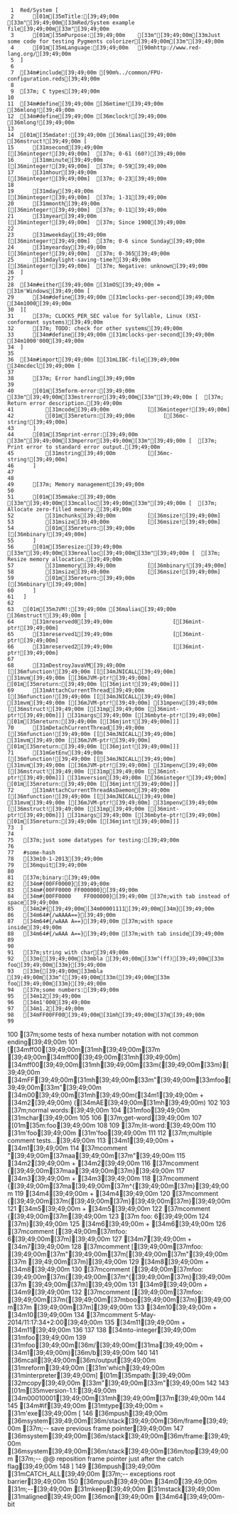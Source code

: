      1	Red/System [
     2	    [01m[35mTitle:[39;49;00m      [33m"[39;49;00m[33mRed/System example file[39;49;00m[33m"[39;49;00m
     3	    [01m[35mPurpose:[39;49;00m    [33m"[39;49;00m[33mJust some code for testing Pygments colorizer[39;49;00m[33m"[39;49;00m
     4	    [01m[35mLanguage:[39;49;00m   [90mhttp://www.red-lang.org/[39;49;00m
     5	]
     6
     7	[34m#include[39;49;00m [90m%../common/FPU-configuration.reds[39;49;00m
     8
     9	[37m; C types[39;49;00m
    10
    11	[34m#define[39;49;00m [36mtime![39;49;00m                   [36mlong![39;49;00m
    12	[34m#define[39;49;00m [36mclock![39;49;00m                  [36mlong![39;49;00m
    13
    14	[01m[35mdate!:[39;49;00m [36malias[39;49;00m [36mstruct![39;49;00m [
    15	    [31msecond[39;49;00m                      [[36minteger![39;49;00m]  [37m; 0-61 (60?)[39;49;00m
    16	    [31mminute[39;49;00m                      [[36minteger![39;49;00m]  [37m; 0-59[39;49;00m
    17	    [31mhour[39;49;00m                        [[36minteger![39;49;00m]  [37m; 0-23[39;49;00m
    18
    19	    [31mday[39;49;00m                         [[36minteger![39;49;00m]  [37m; 1-31[39;49;00m
    20	    [31mmonth[39;49;00m                       [[36minteger![39;49;00m]  [37m; 0-11[39;49;00m
    21	    [31myear[39;49;00m                        [[36minteger![39;49;00m]  [37m; Since 1900[39;49;00m
    22
    23	    [31mweekday[39;49;00m                     [[36minteger![39;49;00m]  [37m; 0-6 since Sunday[39;49;00m
    24	    [31myearday[39;49;00m                     [[36minteger![39;49;00m]  [37m; 0-365[39;49;00m
    25	    [31mdaylight-saving-time?[39;49;00m       [[36minteger![39;49;00m]  [37m; Negative: unknown[39;49;00m
    26	]
    27
    28	[34m#either[39;49;00m [31mOS[39;49;00m = [31m'Windows[39;49;00m [
    29	    [34m#define[39;49;00m [31mclocks-per-second[39;49;00m   [34m1000[39;49;00m
    30	][
    31	    [37m; CLOCKS_PER_SEC value for Syllable, Linux (XSI-conformant systems)[39;49;00m
    32	    [37m; TODO: check for other systems[39;49;00m
    33	    [34m#define[39;49;00m [31mclocks-per-second[39;49;00m   [34m1000'000[39;49;00m
    34	]
    35
    36	[34m#import[39;49;00m [[31mLIBC-file[39;49;00m [34mcdecl[39;49;00m [
    37
    38	    [37m; Error handling[39;49;00m
    39
    40	    [01m[35mform-error:[39;49;00m [33m"[39;49;00m[33mstrerror[39;49;00m[33m"[39;49;00m [  [37m; Return error description.[39;49;00m
    41	        [31mcode[39;49;00m            [[36minteger![39;49;00m]
    42	        [01m[35mreturn:[39;49;00m         [[36mc-string![39;49;00m]
    43	    ]
    44	    [01m[35mprint-error:[39;49;00m [33m"[39;49;00m[33mperror[39;49;00m[33m"[39;49;00m [  [37m; Print error to standard error output.[39;49;00m
    45	        [31mstring[39;49;00m          [[36mc-string![39;49;00m]
    46	    ]
    47
    48
    49	    [37m; Memory management[39;49;00m
    50
    51	    [01m[35mmake:[39;49;00m [33m"[39;49;00m[33mcalloc[39;49;00m[33m"[39;49;00m [  [37m; Allocate zero-filled memory.[39;49;00m
    52	        [31mchunks[39;49;00m          [[36msize![39;49;00m]
    53	        [31msize[39;49;00m            [[36msize![39;49;00m]
    54	        [01m[35mreturn:[39;49;00m         [[36mbinary![39;49;00m]
    55	    ]
    56	    [01m[35mresize:[39;49;00m [33m"[39;49;00m[33mrealloc[39;49;00m[33m"[39;49;00m [  [37m; Resize memory allocation.[39;49;00m
    57	        [31mmemory[39;49;00m          [[36mbinary![39;49;00m]
    58	        [31msize[39;49;00m            [[36msize![39;49;00m]
    59	        [01m[35mreturn:[39;49;00m         [[36mbinary![39;49;00m]
    60	    ]
    61	 ]
    62
    63	 [01m[35mJVM!:[39;49;00m [36malias[39;49;00m [36mstruct![39;49;00m [
    64	    [31mreserved0[39;49;00m                   [[36mint-ptr![39;49;00m]
    65	    [31mreserved1[39;49;00m                   [[36mint-ptr![39;49;00m]
    66	    [31mreserved2[39;49;00m                   [[36mint-ptr![39;49;00m]
    67
    68	    [31mDestroyJavaVM[39;49;00m               [[36mfunction![39;49;00m [[[34mJNICALL[39;49;00m] [31mvm[39;49;00m [[36mJVM-ptr![39;49;00m] [01m[35mreturn:[39;49;00m [[36mjint![39;49;00m]]]
    69	    [31mAttachCurrentThread[39;49;00m         [[36mfunction![39;49;00m [[[34mJNICALL[39;49;00m] [31mvm[39;49;00m [[36mJVM-ptr![39;49;00m] [31mpenv[39;49;00m [[36mstruct![39;49;00m [[31mp[39;49;00m [[36mint-ptr![39;49;00m]]] [31margs[39;49;00m [[36mbyte-ptr![39;49;00m] [01m[35mreturn:[39;49;00m [[36mjint![39;49;00m]]]
    70	    [31mDetachCurrentThread[39;49;00m         [[36mfunction![39;49;00m [[[34mJNICALL[39;49;00m] [31mvm[39;49;00m [[36mJVM-ptr![39;49;00m] [01m[35mreturn:[39;49;00m [[36mjint![39;49;00m]]]
    71	    [31mGetEnv[39;49;00m                      [[36mfunction![39;49;00m [[[34mJNICALL[39;49;00m] [31mvm[39;49;00m [[36mJVM-ptr![39;49;00m] [31mpenv[39;49;00m [[36mstruct![39;49;00m [[31mp[39;49;00m [[36mint-ptr![39;49;00m]]] [31mversion[39;49;00m [[36minteger![39;49;00m] [01m[35mreturn:[39;49;00m [[36mjint![39;49;00m]]]
    72	    [31mAttachCurrentThreadAsDaemon[39;49;00m [[36mfunction![39;49;00m [[[34mJNICALL[39;49;00m] [31mvm[39;49;00m [[36mJVM-ptr![39;49;00m] [31mpenv[39;49;00m [[36mstruct![39;49;00m [[31mp[39;49;00m [[36mint-ptr![39;49;00m]]] [31margs[39;49;00m [[36mbyte-ptr![39;49;00m] [01m[35mreturn:[39;49;00m [[36mjint![39;49;00m]]]
    73	]
    74
    75	 [37m;just some datatypes for testing:[39;49;00m
    76
    77	 #some-hash
    78	 [33m10-1-2013[39;49;00m
    79	 [36mquit[39;49;00m
    80
    81	 [37m;binary:[39;49;00m
    82	 [34m#{00FF0000}[39;49;00m
    83	 [34m#{00FF0000 FF000000}[39;49;00m
    84	 [34m#{00FF0000	FF000000}[39;49;00m [37m;with tab instead of space[39;49;00m
    85	 [34m2#{[39;49;00m[34m00001111[39;49;00m[34m}[39;49;00m
    86	 [34m64#{/wAAAA==}[39;49;00m
    87	 [34m64#{/wAAA A==}[39;49;00m [37m;with space	 inside[39;49;00m
    88	 [34m64#{/wAAA	A==}[39;49;00m [37m;with tab inside[39;49;00m
    89
    90
    91	 [37m;string with char[39;49;00m
    92	 [33m{[39;49;00m[33mbla [39;49;00m[33m^(ff)[39;49;00m[33m foo[39;49;00m[33m}[39;49;00m
    93	 [33m{[39;49;00m[33mbla [39;49;00m[33m^([39;49;00m[33m([39;49;00m[33m foo[39;49;00m[33m}[39;49;00m
    94	 [37m;some numbers:[39;49;00m
    95	 [34m12[39;49;00m
    96	 [34m1'000[39;49;00m
    97	 [34m1.2[39;49;00m
    98	 [34mFF00FF00[39;49;00m[31mh[39;49;00m[37m[39;49;00m
    99
   100	 [37m;some tests of hexa number notation with not common ending[39;49;00m
   101	 [[34mff00[39;49;00m[31mh[39;49;00m[37m [39;49;00m[34mff00[39;49;00m[31mh[39;49;00m] [34mff00[39;49;00m[31mh[39;49;00m[33m{[39;49;00m[33m}[39;49;00m [34mFF[39;49;00m[31mh[39;49;00m[33m"[39;49;00m[33mfoo[39;49;00m[33m"[39;49;00m [34m00[39;49;00m[31mh[39;49;00m([34m1[39;49;00m + [34m2[39;49;00m) ([34mAE[39;49;00m[31mh[39;49;00m)
   102
   103	[37m;normal words:[39;49;00m
   104	[31mfoo[39;49;00m [31mchar[39;49;00m
   105
   106	[37m;get-word[39;49;00m
   107	[01m[35m:foo[39;49;00m
   108
   109	[37m;lit-word:[39;49;00m
   110	[31m'foo[39;49;00m [31m'foo[39;49;00m
   111
   112	[37m;multiple comment tests...[39;49;00m
   113	[34m1[39;49;00m + [34m1[39;49;00m
   114	[37mcomment "[39;49;00m[37maa[39;49;00m[37m"[39;49;00m
   115	[34m2[39;49;00m + [34m2[39;49;00m
   116	[37mcomment {[39;49;00m[37maa[39;49;00m[37m}[39;49;00m
   117	[34m3[39;49;00m + [34m3[39;49;00m
   118	[37mcomment {[39;49;00m[37ma[39;49;00m[37m^{[39;49;00m[37m}[39;49;00m
   119	[34m4[39;49;00m + [34m4[39;49;00m
   120	[37mcomment {[39;49;00m[37m{[39;49;00m[37m}[39;49;00m[37m}[39;49;00m
   121	[34m5[39;49;00m + [34m5[39;49;00m
   122	[37mcomment {[39;49;00m[37m[39;49;00m
   123	[37m	foo: 6[39;49;00m
   124	[37m}[39;49;00m
   125	[34m6[39;49;00m + [34m6[39;49;00m
   126	[37mcomment [[39;49;00m[37mfoo: 6[39;49;00m[37m][39;49;00m
   127	[34m7[39;49;00m + [34m7[39;49;00m
   128	[37mcomment [[39;49;00m[37mfoo: [39;49;00m[37m"[39;49;00m[37m[[39;49;00m[37m"[39;49;00m[37m [39;49;00m[37m][39;49;00m
   129	[34m8[39;49;00m + [34m8[39;49;00m
   130	[37mcomment [[39;49;00m[37mfoo: [39;49;00m[37m{[39;49;00m[37m^{[39;49;00m[37m}[39;49;00m[37m [39;49;00m[37m][39;49;00m
   131	[34m9[39;49;00m + [34m9[39;49;00m
   132	[37mcomment [[39;49;00m[37mfoo: [39;49;00m[37m{[39;49;00m[37mboo[39;49;00m[37m}[39;49;00m[37m [39;49;00m[37m][39;49;00m
   133	[34m10[39;49;00m + [34m10[39;49;00m
   134	[37mcomment 5-May-2014/11:17:34+2:00[39;49;00m
   135	[34m11[39;49;00m + [34m11[39;49;00m
   136
   137
   138	[34mto-integer[39;49;00m [31mfoo[39;49;00m
   139	[31mfoo[39;49;00m[36m/[39;49;00m([31ma[39;49;00m + [34m1[39;49;00m)[36m/b[39;49;00m
   140
   141	[36mcall[39;49;00m[36m/output[39;49;00m [31mreform[39;49;00m [[31m'which[39;49;00m [31minterpreter[39;49;00m] [01m[35mpath:[39;49;00m [32mcopy[39;49;00m [33m"[39;49;00m[33m"[39;49;00m
   142
   143	 [01m[35mversion-1.1:[39;49;00m   [34m00010001[39;49;00m[31mh[39;49;00m[37m[39;49;00m
   144
   145	 [34m#if[39;49;00m [31mtype[39;49;00m = [31m'exe[39;49;00m [
   146	    [36mpush[39;49;00m [36msystem[39;49;00m[36m/stack[39;49;00m[36m/frame[39;49;00m                 [37m;-- save previous frame pointer[39;49;00m
   147	    [36msystem[39;49;00m[36m/stack[39;49;00m[36m/frame:[39;49;00m [36msystem[39;49;00m[36m/stack[39;49;00m[36m/top[39;49;00m    [37m;-- @@ reposition frame pointer just after the catch flag[39;49;00m
   148	]
   149	[36mpush[39;49;00m [31mCATCH_ALL[39;49;00m                              [37m;-- exceptions root barrier[39;49;00m
   150	[36mpush[39;49;00m [34m0[39;49;00m                                      [31m;--[39;49;00m [31mkeep[39;49;00m [31mstack[39;49;00m [31maligned[39;49;00m [36mon[39;49;00m [34m64[39;49;00m-bit
